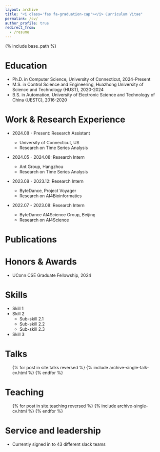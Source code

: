 ```yaml
---
layout: archive
title: "<i class='fas fa-graduation-cap'></i> Curriculum Vitae"
permalink: /cv/
author_profile: true
redirect_from:
  - /resume
---
```


{% include base_path %}

Education
======
* Ph.D. in Computer Science, University of Connecticut, 2024-Present
* M.S. in Control Science and Engineering, Huazhong University of Science and Technology (HUST), 2020-2024
* B.S. in Automation, University of Electronic Science and Technology of China (UESTC), 2016-2020

Work & Research Experience
======
* 2024.08 - Present: Research Assistant
  * University of Connecticut, US
  * Research on Time Series Analysis

* 2024.05 - 2024.08: Research Intern
  * Ant Group, Hangzhou
  * Research on Time Series Analysis

* 2023.08 - 2023.12: Research Intern
  * ByteDance, Project Voyager
  * Research on AI4Bioinformatics

* 2022.07 - 2023.08: Research Intern
  * ByteDance AI4Science Group, Beijing
  * Research on AI4Science

Publications
======
<!-- Temporarily hidden
* **TS-RAG: Retrieval-Augmented Generation based Time Series Foundation Models are Stronger Zero-Shot Forecaster**
  * **Kanghui Ning**, Zijie Pan, Yu Liu, Yushan Jiang, James Y. Zhang, Kashif Rasul, Anderson Schneider, Lintao Ma, Yuriy Nevmyvaka, Dongjin Song
  * arXiv preprint, 2025
  * [Paper](https://arxiv.org/abs/2503.07649)
-->

Honors & Awards
======
* UConn CSE Graduate Fellowship, 2024

Skills
======
* Skill 1
* Skill 2
  * Sub-skill 2.1
  * Sub-skill 2.2
  * Sub-skill 2.3
* Skill 3

Talks
======
  <ul>{% for post in site.talks reversed %}
    {% include archive-single-talk-cv.html  %}
  {% endfor %}</ul>
  
Teaching
======
  <ul>{% for post in site.teaching reversed %}
    {% include archive-single-cv.html %}
  {% endfor %}</ul>
  
Service and leadership
======
* Currently signed in to 43 different slack teams

